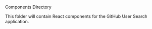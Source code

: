 Components Directory

This folder will contain React components for the GitHub User Search application.